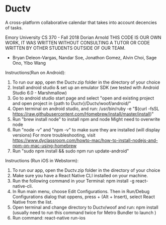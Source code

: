 # Ductv
A cross-platform collaborative calendar that takes into account decencies of tasks.

Emory University 
CS 370 - Fall 2018
Dorian Arnold
THIS CODE IS OUR OWN WORK, IT WAS WRITTEN WITHOUT CONSULTING
A TUTOR OR CODE WRITTEN BY OTHER STUDENTS OUTSIDE OF OUR TEAM.
- Bryan Deleon-Vargas, Nandar Soe, Jonathon Gomez, Alvin Choi, Sage Ono, Yibo Wang

Instructions(Run on Android):
1. To run our app, open the Ductv.zip folder in the directory of your choice
2. Install android studio & set up an emulator SDK (we tested with Android Studio 6.0 - Marshmallow)
3. Go to android studio start page and select "open and existing project and open project in {path to Ductv}/Ductv/woof/android/"
4. Open terminal on android studio, and run:  /usr/bin/ruby -e "$(curl -fsSL https://raw.githubusercontent.com/Homebrew/install/master/install)"
5. Run "brew install node" to install npm and node
Might need to overwrite node
6. Run "node -v" and "npm -v" to make sure they are installed (will display versions)
For more troubleshooting, visit https://www.dyclassroom.com/howto-mac/how-to-install-nodejs-and-npm-on-mac-using-homebrew
7. Run "sudo npm install && sudo npm run update-android"

Instructions (Run iOS in Webstorm):
1. To run our app, open the Ductv.zip folder in the directory of your choice
2. Make sure you have a React Native CLI installed on your machine. 
2. Run the following command in your Terminal: npm install -g react-native-cli.
3. In Run main menu, choose Edit Configurations. Then in Run/Debug Configurations dialog that oppens, press + (Alt + Insert), select React Native from the list.
4. Open terminal and change directory to Ductv/woof and run: npm install (usually need to run this command twice for Metro Bundler to launch )
5. Run command: react-native run-ios
